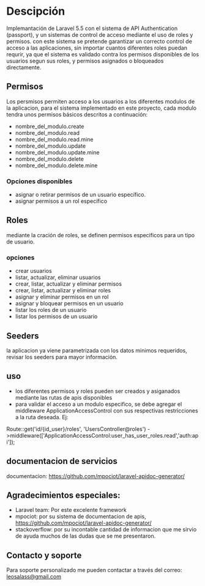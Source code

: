 # Descipción

Implemantación de Laravel 5.5 con el sistema de API Authentication (passport), y un sistemas de control de acceso mediante el uso de roles y permisos. con este sistema se pretende garantizar un correcto control de acceso a las aplicaciones, sin importar cuantos diferentes roles puedan requrir, ya que el sistema es validado contra los permisos disponibles de los usuarios segun sus roles, y permisos asignados o bloqueados directamente.   

## Permisos
Los persmisos permiten acceso a los usuarios a los diferentes modulos de la aplicacion, para el sistema implementado en este proyecto, cada modulo tendra unos permisos básicos descritos a continuación:  
- nombre_del_modulo.create  
- nombre_del_modulo.read  
- nombre_del_modulo.read.mine  
- nombre_del_modulo.update  
- nombre_del_modulo.update.mine  
- nombre_del_modulo.delete  
- nombre_del_modulo.delete.mine  

### Opciones disponibles  
- asignar o retirar permisos de un usuario específico.  
- asignar permisos a un rol específico

## Roles
mediante la cración de roles, se definen permisos especificos para un tipo de usuario.

### opciones
- crear usuarios  
- listar, actualizar, eliminar usuarios  
- crear, listar, actualizar y eliminar permisos   
- crear, listar, actualizar y eliminar roles  
- asignar y eliminar permisos en un rol 
- asignar y bloquear permisos en un usuario  
- listar los roles de un usuario  
- listar los permisos de un usuario  

## Seeders
la aplicacion ya viene parametrizada con los datos minimos requeridos, revisar los seeders para mayor información.  

## uso   
- los diferentes permisos y roles pueden ser creados y asiganados mediante las rutas de apis disponibles  
- para validar el acceso a un modulo especifico, se debe agregar el middleware ApplicationAccessControl con sus respectivas restricciones a la ruta deseada. Ej:  

Route::get('id/{id_user}/roles', 'UsersController@roles')
->middleware(['ApplicationAccessControl:user_has_user_roles.read','auth:api']);   



## documentacion de servicios
documentacion: https://github.com/mpociot/laravel-apidoc-generator/  
  
## Agradecimientos especiales:
- Laravel team: Por este excelente framework   
- mpociot: por su sistema de documentacion de apis, https://github.com/mpociot/laravel-apidoc-generator/  
- stackoverflow: por su incontable cantidad de informacion que me sirvio de ayuda muchos de las dudas que se me presentaron.  

## Contacto y soporte  
Para soporte personalizado me pueden contactar a través del correo: leosalass@gmail.com